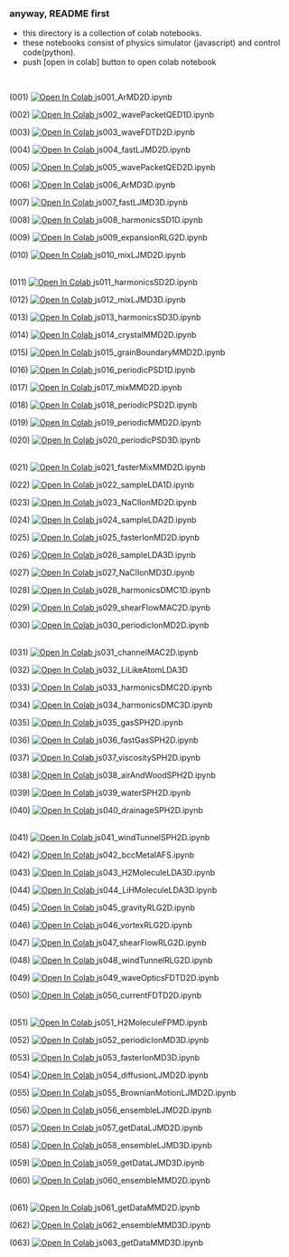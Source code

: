 ### anyway, README first
- this directory is a collection of colab notebooks.
- these notebooks consist of physics simulator (javascript) and control code(python).
- push [open in colab] button to open colab notebook
<br>

(001) <a href="https://colab.research.google.com/github/mike1336git/colab_notebook/blob/main/with_js/js001_ArMD2D.ipynb">
  <img src="https://colab.research.google.com/assets/colab-badge.svg" alt="Open In Colab"/>
</a>js001_ArMD2D.ipynb <br>

(002) <a href="https://colab.research.google.com/github/mike1336git/colab_notebook/blob/main/with_js/js002_wavePacketQED1D.ipynb">
  <img src="https://colab.research.google.com/assets/colab-badge.svg" alt="Open In Colab"/>
</a>js002_wavePacketQED1D.ipynb <br>

(003) <a href="https://colab.research.google.com/github/mike1336git/colab_notebook/blob/main/with_js/js003_waveFDTD2D.ipynb">
  <img src="https://colab.research.google.com/assets/colab-badge.svg" alt="Open In Colab"/>
</a> js003_waveFDTD2D.ipynb <br>

(004) <a href="https://colab.research.google.com/github/mike1336git/colab_notebook/blob/main/with_js/js004_fastLJMD2D.ipynb">
  <img src="https://colab.research.google.com/assets/colab-badge.svg" alt="Open In Colab"/>
</a> js004_fastLJMD2D.ipynb <br>

(005) <a href="https://colab.research.google.com/github/mike1336git/colab_notebook/blob/main/with_js/js005_wavePacketQED2D.ipynb">
  <img src="https://colab.research.google.com/assets/colab-badge.svg" alt="Open In Colab"/>
</a> js005_wavePacketQED2D.ipynb <br>

(006) <a href="https://colab.research.google.com/github/mike1336git/colab_notebook/blob/main/with_js/js006_ArMD3D.ipynb">
  <img src="https://colab.research.google.com/assets/colab-badge.svg" alt="Open In Colab"/>
</a> js006_ArMD3D.ipynb <br>

(007) <a href="https://colab.research.google.com/github/mike1336git/colab_notebook/blob/main/with_js/js007_fastLJMD3D.ipynb">
  <img src="https://colab.research.google.com/assets/colab-badge.svg" alt="Open In Colab"/>
</a> js007_fastLJMD3D.ipynb <br>

(008) <a href="https://colab.research.google.com/github/mike1336git/colab_notebook/blob/main/with_js/js008_harmonicsSD1D.ipynb">
  <img src="https://colab.research.google.com/assets/colab-badge.svg" alt="Open In Colab"/>
</a> js008_harmonicsSD1D.ipynb <br>

(009) <a href="https://colab.research.google.com/github/mike1336git/colab_notebook/blob/main/with_js/js009_expansionRLG2D.ipynb">
  <img src="https://colab.research.google.com/assets/colab-badge.svg" alt="Open In Colab"/>
</a> js009_expansionRLG2D.ipynb <br>

(010) <a href="https://colab.research.google.com/github/mike1336git/colab_notebook/blob/main/with_js/js010_mixLJMD2D.ipynb">
  <img src="https://colab.research.google.com/assets/colab-badge.svg" alt="Open In Colab"/>
</a> js010_mixLJMD2D.ipynb <br>
<br>

(011) <a href="https://colab.research.google.com/github/mike1336git/colab_notebook/blob/main/with_js/js011_harmonicsSD2D.ipynb">
  <img src="https://colab.research.google.com/assets/colab-badge.svg" alt="Open In Colab"/>
</a> js011_harmonicsSD2D.ipynb <br>

(012) <a href="https://colab.research.google.com/github/mike1336git/colab_notebook/blob/main/with_js/js012_mixLJMD3D.ipynb">
  <img src="https://colab.research.google.com/assets/colab-badge.svg" alt="Open In Colab"/>
</a> js012_mixLJMD3D.ipynb <br>

(013) <a href="https://colab.research.google.com/github/mike1336git/colab_notebook/blob/main/with_js/js013_harmonicsSD3D.ipynb">
  <img src="https://colab.research.google.com/assets/colab-badge.svg" alt="Open In Colab"/>
</a> js013_harmonicsSD3D.ipynb <br>

(014) <a href="https://colab.research.google.com/github/mike1336git/colab_notebook/blob/main/with_js/js014_crystalMMD2D.ipynb">
  <img src="https://colab.research.google.com/assets/colab-badge.svg" alt="Open In Colab"/>
</a> js014_crystalMMD2D.ipynb <br>

(015) <a href="https://colab.research.google.com/github/mike1336git/colab_notebook/blob/main/with_js/js015_grainBoundaryMMD2D.ipynb">
  <img src="https://colab.research.google.com/assets/colab-badge.svg" alt="Open In Colab"/>
</a> js015_grainBoundaryMMD2D.ipynb <br>

(016) <a href="https://colab.research.google.com/github/mike1336git/colab_notebook/blob/main/with_js/js016_periodicPSD1D.ipynb">
  <img src="https://colab.research.google.com/assets/colab-badge.svg" alt="Open In Colab"/>
</a> js016_periodicPSD1D.ipynb <br>

(017) <a href="https://colab.research.google.com/github/mike1336git/colab_notebook/blob/main/with_js/js017_mixMMD2D.ipynb">
  <img src="https://colab.research.google.com/assets/colab-badge.svg" alt="Open In Colab"/>
</a> js017_mixMMD2D.ipynb <br>

(018) <a href="https://colab.research.google.com/github/mike1336git/colab_notebook/blob/main/with_js/js018_periodicPSD2D.ipynb">
  <img src="https://colab.research.google.com/assets/colab-badge.svg" alt="Open In Colab"/>
</a> js018_periodicPSD2D.ipynb <br>

(019) <a href="https://colab.research.google.com/github/mike1336git/colab_notebook/blob/main/with_js/js019_periodicMMD2D.ipynb">
  <img src="https://colab.research.google.com/assets/colab-badge.svg" alt="Open In Colab"/>
</a> js019_periodicMMD2D.ipynb <br>

(020) <a href="https://colab.research.google.com/github/mike1336git/colab_notebook/blob/main/with_js/js020_periodicPSD3D.ipynb">
  <img src="https://colab.research.google.com/assets/colab-badge.svg" alt="Open In Colab"/>
</a> js020_periodicPSD3D.ipynb <br>
<br>

(021) <a href="https://colab.research.google.com/github/mike1336git/colab_notebook/blob/main/with_js/js021_fasterMixMMD2D.ipynb">
  <img src="https://colab.research.google.com/assets/colab-badge.svg" alt="Open In Colab"/>
</a> js021_fasterMixMMD2D.ipynb <br>

(022) <a href="https://colab.research.google.com/github/mike1336git/colab_notebook/blob/main/with_js/js022_sampleLDA1D.ipynb">
  <img src="https://colab.research.google.com/assets/colab-badge.svg" alt="Open In Colab"/>
</a> js022_sampleLDA1D.ipynb <br>

(023) <a href="https://colab.research.google.com/github/mike1336git/colab_notebook/blob/main/with_js/js023_NaClIonMD2D.ipynb">
  <img src="https://colab.research.google.com/assets/colab-badge.svg" alt="Open In Colab"/>
</a> js023_NaClIonMD2D.ipynb <br>

(024) <a href="https://colab.research.google.com/github/mike1336git/colab_notebook/blob/main/with_js/js024_sampleLDA2D.ipynb">
  <img src="https://colab.research.google.com/assets/colab-badge.svg" alt="Open In Colab"/>
</a> js024_sampleLDA2D.ipynb <br>

(025) <a href="https://colab.research.google.com/github/mike1336git/colab_notebook/blob/main/with_js/js025_fasterIonMD2D.ipynb">
  <img src="https://colab.research.google.com/assets/colab-badge.svg" alt="Open In Colab"/>
</a> js025_fasterIonMD2D.ipynb <br>

(026) <a href="https://colab.research.google.com/github/mike1336git/colab_notebook/blob/main/with_js/js026_sampleLDA3D.ipynb">
  <img src="https://colab.research.google.com/assets/colab-badge.svg" alt="Open In Colab"/>
</a> js026_sampleLDA3D.ipynb <br>

(027) <a href="https://colab.research.google.com/github/mike1336git/colab_notebook/blob/main/with_js/js027_NaClIonMD3D.ipynb">
  <img src="https://colab.research.google.com/assets/colab-badge.svg" alt="Open In Colab"/>
</a> js027_NaClIonMD3D.ipynb <br>

(028) <a href="https://colab.research.google.com/github/mike1336git/colab_notebook/blob/main/with_js/js028_harmonicsDMC1D.ipynb">
  <img src="https://colab.research.google.com/assets/colab-badge.svg" alt="Open In Colab"/>
</a> js028_harmonicsDMC1D.ipynb <br>

(029) <a href="https://colab.research.google.com/github/mike1336git/colab_notebook/blob/main/with_js/js029_shearFlowMAC2D.ipynb">
  <img src="https://colab.research.google.com/assets/colab-badge.svg" alt="Open In Colab"/>
</a> js029_shearFlowMAC2D.ipynb <br>

(030) <a href="https://colab.research.google.com/github/mike1336git/colab_notebook/blob/main/with_js/js030_periodicIonMD2D.ipynb">
  <img src="https://colab.research.google.com/assets/colab-badge.svg" alt="Open In Colab"/>
</a> js030_periodicIonMD2D.ipynb <br>
<br>

(031) <a href="https://colab.research.google.com/github/mike1336git/colab_notebook/blob/main/with_js/js031_channelMAC2D.ipynb">
  <img src="https://colab.research.google.com/assets/colab-badge.svg" alt="Open In Colab"/>
</a> js031_channelMAC2D.ipynb <br>

(032) <a href="https://colab.research.google.com/github/mike1336git/colab_notebook/blob/main/with_js/js032_LiLikeAtomLDA3D.ipynb">
  <img src="https://colab.research.google.com/assets/colab-badge.svg" alt="Open In Colab"/>
</a> js032_LiLikeAtomLDA3D <br>

(033) <a href="https://colab.research.google.com/github/mike1336git/colab_notebook/blob/main/with_js/js033_harmonicsDMC2D.ipynb">
  <img src="https://colab.research.google.com/assets/colab-badge.svg" alt="Open In Colab"/>
</a> js033_harmonicsDMC2D.ipynb <br>

(034) <a href="https://colab.research.google.com/github/mike1336git/colab_notebook/blob/main/with_js/js034_harmonicsDMC3D.ipynb">
  <img src="https://colab.research.google.com/assets/colab-badge.svg" alt="Open In Colab"/>
</a> js034_harmonicsDMC3D.ipynb <br>

(035) <a href="https://colab.research.google.com/github/mike1336git/colab_notebook/blob/main/with_js/js035_gasSPH2D.ipynb">
  <img src="https://colab.research.google.com/assets/colab-badge.svg" alt="Open In Colab"/>
</a> js035_gasSPH2D.ipynb <br>

(036) <a href="https://colab.research.google.com/github/mike1336git/colab_notebook/blob/main/with_js/js036_fastGasSPH2D.ipynb">
  <img src="https://colab.research.google.com/assets/colab-badge.svg" alt="Open In Colab"/>
</a> js036_fastGasSPH2D.ipynb <br>

(037) <a href="https://colab.research.google.com/github/mike1336git/colab_notebook/blob/main/with_js/js037_viscositySPH2D.ipynb">
  <img src="https://colab.research.google.com/assets/colab-badge.svg" alt="Open In Colab"/>
</a> js037_viscositySPH2D.ipynb <br>

(038) <a href="https://colab.research.google.com/github/mike1336git/colab_notebook/blob/main/with_js/js038_airAndWoodSPH2D.ipynb">
  <img src="https://colab.research.google.com/assets/colab-badge.svg" alt="Open In Colab"/>
</a> js038_airAndWoodSPH2D.ipynb <br>

(039) <a href="https://colab.research.google.com/github/mike1336git/colab_notebook/blob/main/with_js/js039_waterSPH2D.ipynb">
  <img src="https://colab.research.google.com/assets/colab-badge.svg" alt="Open In Colab"/>
</a> js039_waterSPH2D.ipynb <br>

(040) <a href="https://colab.research.google.com/github/mike1336git/colab_notebook/blob/main/with_js/js040_drainageSPH2D.ipynb">
  <img src="https://colab.research.google.com/assets/colab-badge.svg" alt="Open In Colab"/>
</a> js040_drainageSPH2D.ipynb <br>
<br>

(041) <a href="https://colab.research.google.com/github/mike1336git/colab_notebook/blob/main/with_js/js041_windTunnelSPH2D.ipynb">
  <img src="https://colab.research.google.com/assets/colab-badge.svg" alt="Open In Colab"/>
</a> js041_windTunnelSPH2D.ipynb <br>

(042) <a href="https://colab.research.google.com/github/mike1336git/colab_notebook/blob/main/with_js/js042_bccMetalAFS.ipynb">
  <img src="https://colab.research.google.com/assets/colab-badge.svg" alt="Open In Colab"/>
</a> js042_bccMetalAFS.ipynb <br>

(043) <a href="https://colab.research.google.com/github/mike1336git/colab_notebook/blob/main/with_js/js043_H2MoleculeLDA3D.ipynb">
  <img src="https://colab.research.google.com/assets/colab-badge.svg" alt="Open In Colab"/>
</a> js043_H2MoleculeLDA3D.ipynb <br>

(044) <a href="https://colab.research.google.com/github/mike1336git/colab_notebook/blob/main/with_js/js044_LiHMoleculeLDA3D.ipynb">
  <img src="https://colab.research.google.com/assets/colab-badge.svg" alt="Open In Colab"/>
</a> js044_LiHMoleculeLDA3D.ipynb <br>

(045) <a href="https://colab.research.google.com/github/mike1336git/colab_notebook/blob/main/with_js/js045_gravityRLG2D.ipynb">
  <img src="https://colab.research.google.com/assets/colab-badge.svg" alt="Open In Colab"/>
</a> js045_gravityRLG2D.ipynb <br>

(046) <a href="https://colab.research.google.com/github/mike1336git/colab_notebook/blob/main/with_js/js046_vortexRLG2D.ipynb">
  <img src="https://colab.research.google.com/assets/colab-badge.svg" alt="Open In Colab"/>
</a> js046_vortexRLG2D.ipynb <br>

(047) <a href="https://colab.research.google.com/github/mike1336git/colab_notebook/blob/main/with_js/js047_shearFlowRLG2D.ipynb">
  <img src="https://colab.research.google.com/assets/colab-badge.svg" alt="Open In Colab"/>
</a> js047_shearFlowRLG2D.ipynb <br>

(048) <a href="https://colab.research.google.com/github/mike1336git/colab_notebook/blob/main/with_js/js048_windTunnelRLG2D.ipynb">
  <img src="https://colab.research.google.com/assets/colab-badge.svg" alt="Open In Colab"/>
</a> js048_windTunnelRLG2D.ipynb <br>

(049) <a href="https://colab.research.google.com/github/mike1336git/colab_notebook/blob/main/with_js/js049_waveOpticsFDTD2D.ipynb">
  <img src="https://colab.research.google.com/assets/colab-badge.svg" alt="Open In Colab"/>
</a> js049_waveOpticsFDTD2D.ipynb <br>

(050) <a href="https://colab.research.google.com/github/mike1336git/colab_notebook/blob/main/with_js/js050_currentFDTD2D.ipynb">
  <img src="https://colab.research.google.com/assets/colab-badge.svg" alt="Open In Colab"/>
</a> js050_currentFDTD2D.ipynb <br>
<br>

(051) <a href="https://colab.research.google.com/github/mike1336git/colab_notebook/blob/main/with_js/js051_H2MoleculeFPMD.ipynb">
  <img src="https://colab.research.google.com/assets/colab-badge.svg" alt="Open In Colab"/>
</a> js051_H2MoleculeFPMD.ipynb <br>

(052) <a href="https://colab.research.google.com/github/mike1336git/colab_notebook/blob/main/with_js/js052_periodicIonMD3D.ipynb">
  <img src="https://colab.research.google.com/assets/colab-badge.svg" alt="Open In Colab"/>
</a> js052_periodicIonMD3D.ipynb <br>

(053) <a href="https://colab.research.google.com/github/mike1336git/colab_notebook/blob/main/with_js/js053_fasterIonMD3D.ipynb">
  <img src="https://colab.research.google.com/assets/colab-badge.svg" alt="Open In Colab"/>
</a> js053_fasterIonMD3D.ipynb <br>

(054) <a href="https://colab.research.google.com/github/mike1336git/colab_notebook/blob/main/with_js/js054_diffusionLJMD2D.ipynb">
  <img src="https://colab.research.google.com/assets/colab-badge.svg" alt="Open In Colab"/>
</a> js054_diffusionLJMD2D.ipynb <br>

(055) <a href="https://colab.research.google.com/github/mike1336git/colab_notebook/blob/main/with_js/js055_BrownianMotionLJMD2D.ipynb">
  <img src="https://colab.research.google.com/assets/colab-badge.svg" alt="Open In Colab"/>
</a> js055_BrownianMotionLJMD2D.ipynb <br>

(056) <a href="https://colab.research.google.com/github/mike1336git/colab_notebook/blob/main/with_js/js056_ensembleLJMD2D.ipynb">
  <img src="https://colab.research.google.com/assets/colab-badge.svg" alt="Open In Colab"/>
</a> js056_ensembleLJMD2D.ipynb <br>

(057) <a href="https://colab.research.google.com/github/mike1336git/colab_notebook/blob/main/with_js/js057_getDataLJMD2D.ipynb">
  <img src="https://colab.research.google.com/assets/colab-badge.svg" alt="Open In Colab"/>
</a> js057_getDataLJMD2D.ipynb <br>

(058) <a href="https://colab.research.google.com/github/mike1336git/colab_notebook/blob/main/with_js/js058_ensembleLJMD3D.ipynb">
  <img src="https://colab.research.google.com/assets/colab-badge.svg" alt="Open In Colab"/>
</a> js058_ensembleLJMD3D.ipynb <br>

(059) <a href="https://colab.research.google.com/github/mike1336git/colab_notebook/blob/main/with_js/js059_getDataLJMD3D.ipynb">
  <img src="https://colab.research.google.com/assets/colab-badge.svg" alt="Open In Colab"/>
</a> js059_getDataLJMD3D.ipynb <br>

(060) <a href="https://colab.research.google.com/github/mike1336git/colab_notebook/blob/main/with_js/js060_ensembleMMD2D.ipynb">
  <img src="https://colab.research.google.com/assets/colab-badge.svg" alt="Open In Colab"/>
</a> js060_ensembleMMD2D.ipynb <br>
<br>

(061) <a href="https://colab.research.google.com/github/mike1336git/colab_notebook/blob/main/with_js/js061_getDataMMD2D.ipynb">
  <img src="https://colab.research.google.com/assets/colab-badge.svg" alt="Open In Colab"/>
</a> js061_getDataMMD2D.ipynb <br>

(062) <a href="https://colab.research.google.com/github/mike1336git/colab_notebook/blob/main/with_js/js062_ensembleMMD3D.ipynb">
  <img src="https://colab.research.google.com/assets/colab-badge.svg" alt="Open In Colab"/>
</a> js062_ensembleMMD3D.ipynb <br>

(063) <a href="https://colab.research.google.com/github/mike1336git/colab_notebook/blob/main/with_js/js063_getDataMMD3D.ipynb">
  <img src="https://colab.research.google.com/assets/colab-badge.svg" alt="Open In Colab"/>
</a> js063_getDataMMD3D.ipynb <br>

<br>
